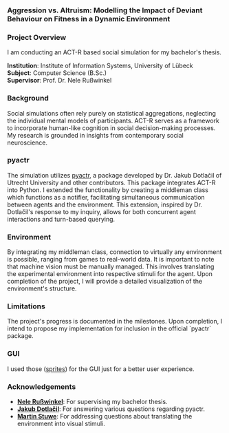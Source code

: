 <h3 align="left">Aggression vs. Altruism: Modelling the Impact of Deviant Behaviour on Fitness in a Dynamic Environment</h3>
<h3 align="left">Project Overview</h3>
<p align="left">
I am conducting an ACT-R based social simulation for my bachelor's thesis.
</p>
<p align="left">
<strong>Institution</strong>: Institute of Information Systems, University of Lübeck
<br>
<strong>Subject</strong>: Computer Science (B.Sc.) 
<br>
<strong>Supervisor</strong>: Prof. Dr. Nele Rußwinkel
</p>
<h3 align="left">Background</h3>
<p align="left">
Social simulations often rely purely on statistical aggregations, neglecting the individual mental models of participants. ACT-R serves as a framework to incorporate human-like cognition in social decision-making processes. My research is grounded in insights from contemporary social neuroscience.
</p>
<h3 align="left">pyactr</h3>
<p align="left">
The simulation utilizes <a href="https://github.com/jakdot/pyactr?tab=readme-ov-file">pyactr</a>, a package developed by Dr. Jakub Dotlačil of Utrecht University and other contributors. This package integrates ACT-R into Python. I extended the functionality by creating a middleman class which functions as a notifier, facilitating simultaneous communication between agents and the environment. This extension, inspired by Dr. Dotlačil's response to my inquiry, allows for both concurrent agent interactions and turn-based querying.
</p>
<h3 align="left">Environment</h3>
<p align="left">
By integrating my middleman class, connection to virtually any environment is possible, ranging from games to real-world data. It is important to note that machine vision must be manually managed. This involves translating the experimental environment into respective stimuli for the agent. Upon completion of the project, I will provide a detailed visualization of the environment's structure.
</p>
<h3 align="left">Limitations</h3>
<p align="left">
The project's progress is documented in the milestones. Upon completion, I intend to propose my implementation for inclusion in the official `pyactr` package.
</p>
<h3 align="left">GUI</h3>
<p align="left">
I used those (<a href="https://github.com/PokeAPI">sprites</a>) for the GUI just for a better user experience.
</p>
<h3 align="left">Acknowledgements</h3>
<p align="left">
<ul>
<li><strong><a href="https://www.ifis.uni-luebeck.de/de/team/nele-russwinkel">Nele Rußwinkel</a></strong>: For supervising my bachelor thesis.</li>
<li><strong><a href="https://github.com/jakdot">Jakub Dotlačil</a></strong>: For answering various questions regarding pyactr.</li>
<li><strong><a href="https://github.com/MartinStuwe">Martin Stuwe</a></strong>: For addressing questions about translating the environment into visual stimuli.</li>
</ul>
</p>
